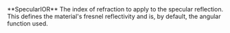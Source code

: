<tr>
<td>**SpecularIOR**</td>
<td>The index of refraction to apply to the specular reflection. This defines the material's fresnel reflectivity and is, by default, the angular function used.</td>
</tr>